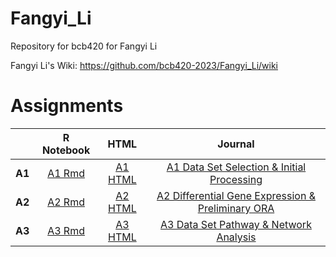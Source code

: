 # Fangyi_Li
Repository for bcb420 for Fangyi Li

Fangyi Li's Wiki: https://github.com/bcb420-2023/Fangyi_Li/wiki 

# Assignments

|        | R Notebook | HTML | Journal |   
|:------:|:----------:|:----:|:-------:|
| **A1** | [A1 Rmd](https://github.com/bcb420-2023/Fangyi_Li/blob/main/A1/a1.Rmd) | [A1 HTML](https://github.com/bcb420-2023/Fangyi_Li/blob/main/A1/a1.html) | [A1 Data Set Selection & Initial Processing](https://github.com/bcb420-2023/Fangyi_Li/wiki/A1-Data-Set-Selection-&-Initial-Processing) |  
| **A2** | [A2 Rmd](https://github.com/bcb420-2023/Fangyi_Li/blob/main/A2/A2_FangyiLi.Rmd) | [A2 HTML](https://github.com/bcb420-2023/Fangyi_Li/blob/main/A2/A2_FangyiLi.html) | [A2 Differential Gene Expression & Preliminary ORA](https://github.com/bcb420-2023/Fangyi_Li/wiki/A2-Differential-Gene-Expression-&-Preliminary-ORA) |  
| **A3** | [A3 Rmd](https://github.com/bcb420-2023/Fangyi_Li/blob/main/A3/A3_FangyiLi.Rmd) | [A3 HTML](https://github.com/bcb420-2023/Fangyi_Li/blob/main/A3/A3_FangyiLi.html) | [A3 Data Set Pathway & Network Analysis](https://github.com/bcb420-2023/Fangyi_Li/wiki/A3-Data-Set-Pathway-&-Network-Analysis) |   
